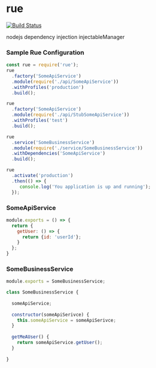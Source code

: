# rue
[![Build Status](https://travis-ci.org/bemisguided/rue.svg?branch=rewrite-es6)](https://travis-ci.org/bemisguided/rue)

nodejs dependency injection injectableManager


### Sample Rue Configuration
```javascript 1.7
const rue = require('rue');
rue
  .factory('SomeApiService')
  .module(require('./api/SomeApiService'))
  .withProfiles('production')
  .build();

rue
  .factory('SomeApiService')
  .module(require('./api/StubSomeApiService'))
  .withProfiles('test')
  .build();

rue
  .service('SomeBusinessService')
  .module(require('./service/SomeBusinessService'))
  .withDependencies('SomeApiService')
  .build();

rue
  .activate('production')
  .then(() => {
     console.log('You application is up and running');
  });
```

### SomeApiService
```javascript 1.7
module.exports = () => {
  return {
    getUser: () => {
      return {id: 'userId'};
    }
  };
}
```

### SomeBusinessService
```javascript 1.7
module.exports = SomeBusinessService;

class SomeBusinessService {
  
  someApiService;
  
  constructor(someApiSerivce) {
    this.someApiService = someApiSerivce;
  }
  
  getMeAUser() {
    return someApiService.getUser();
  }
  
}
```